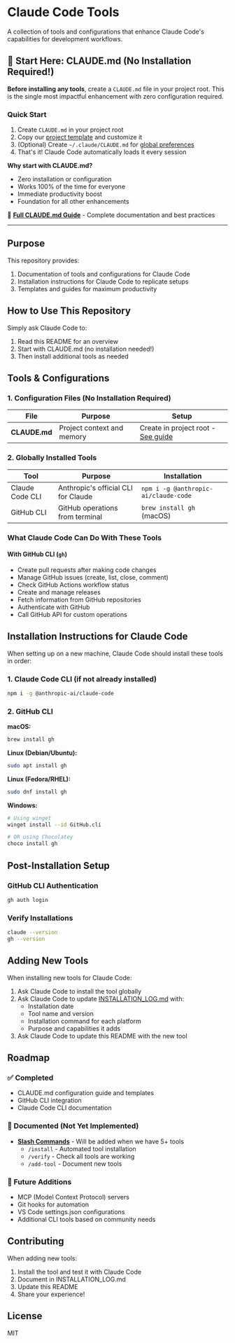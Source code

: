 # Claude Code Tools

A collection of tools and configurations that enhance Claude Code's capabilities for development workflows.

## 🎯 Start Here: CLAUDE.md (No Installation Required!)

**Before installing any tools**, create a `CLAUDE.md` file in your project root. This is the single most impactful enhancement with zero configuration required.

### Quick Start
1. Create `CLAUDE.md` in your project root
2. Copy our [project template](templates/CLAUDE.md.template) and customize it
3. (Optional) Create `~/.claude/CLAUDE.md` for [global preferences](templates/CLAUDE.md.global.template)
4. That's it! Claude Code automatically loads it every session

**Why start with CLAUDE.md?**
- Zero installation or configuration
- Works 100% of the time for everyone  
- Immediate productivity boost
- Foundation for all other enhancements

📖 **[Full CLAUDE.md Guide](docs/CLAUDE_MD_GUIDE.md)** - Complete documentation and best practices

---

## Purpose

This repository provides:
1. Documentation of tools and configurations for Claude Code
2. Installation instructions for Claude Code to replicate setups
3. Templates and guides for maximum productivity

## How to Use This Repository

Simply ask Claude Code to:
1. Read this README for an overview
2. Start with CLAUDE.md (no installation needed!)
3. Then install additional tools as needed

## Tools & Configurations

### 1. Configuration Files (No Installation Required)

| File | Purpose | Setup |
|------|---------|-------|
| **CLAUDE.md** | Project context and memory | Create in project root - [See guide](docs/CLAUDE_MD_GUIDE.md) |

### 2. Globally Installed Tools

| Tool | Purpose | Installation |
|------|---------|--------------|
| Claude Code CLI | Anthropic's official CLI for Claude | `npm i -g @anthropic-ai/claude-code` |
| GitHub CLI | GitHub operations from terminal | `brew install gh` (macOS) |

### What Claude Code Can Do With These Tools

#### With GitHub CLI (`gh`)
- Create pull requests after making code changes
- Manage GitHub issues (create, list, close, comment)
- Check GitHub Actions workflow status
- Create and manage releases
- Fetch information from GitHub repositories
- Authenticate with GitHub
- Call GitHub API for custom operations

## Installation Instructions for Claude Code

When setting up on a new machine, Claude Code should install these tools in order:

### 1. Claude Code CLI (if not already installed)
```bash
npm i -g @anthropic-ai/claude-code
```

### 2. GitHub CLI
**macOS:**
```bash
brew install gh
```

**Linux (Debian/Ubuntu):**
```bash
sudo apt install gh
```

**Linux (Fedora/RHEL):**
```bash
sudo dnf install gh
```

**Windows:**
```bash
# Using winget
winget install --id GitHub.cli

# OR using Chocolatey
choco install gh
```

## Post-Installation Setup

### GitHub CLI Authentication
```bash
gh auth login
```

### Verify Installations
```bash
claude --version
gh --version
```

## Adding New Tools

When installing new tools for Claude Code:
1. Ask Claude Code to install the tool globally
2. Ask Claude Code to update [INSTALLATION_LOG.md](INSTALLATION_LOG.md) with:
   - Installation date
   - Tool name and version
   - Installation command for each platform
   - Purpose and capabilities it adds
3. Ask Claude Code to update this README with the new tool

## Roadmap

### ✅ Completed
- CLAUDE.md configuration guide and templates
- GitHub CLI integration
- Claude Code CLI documentation

### 📝 Documented (Not Yet Implemented)
- **[Slash Commands](docs/SLASH_COMMANDS_GUIDE.md)** - Will be added when we have 5+ tools
  - `/install` - Automated tool installation
  - `/verify` - Check all tools are working
  - `/add-tool` - Document new tools

### 🔮 Future Additions
- MCP (Model Context Protocol) servers
- Git hooks for automation
- VS Code settings.json configurations
- Additional CLI tools based on community needs

## Contributing

When adding new tools:
1. Install the tool and test it with Claude Code
2. Document in INSTALLATION_LOG.md
3. Update this README
4. Share your experience!

## License

MIT